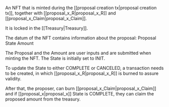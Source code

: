 An NFT that is minted during the [[proposal creation tx|proposal creation tx]], together with [[proposal_x_R|proposal_x_R]] and [[proposal_x_Claim|proposal_x_Claim]].

It is locked in the [[Treasury|Treasury]].

The datum of the NFT contains information about the proposal:
	Proposal
	State
	Amount

The Proposal and the Amount are user inputs and are submitted when minting the NFT. The State is initially set to INIT.

To update the State to either COMPLETE or CANCELED, a transaction needs to be created, in which [[proposal_x_R|proposal_x_R]] is burned to assure validity.

After that, the proposer, can burn [[proposal_x_Claim|proposal_x_Claim]] and if [[proposal_x|proposal_x]] State is COMPLETE, they can claim the proposed amount from the treasury.

